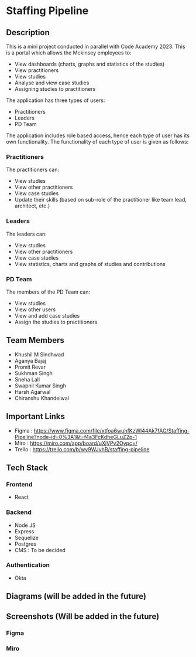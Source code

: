 # Staffing Pipeline

## Description

This is a mini project conducted in parallel with Code Academy 2023. This is a portal which allows the Mckinsey employees to:

- View dashboards (charts, graphs and statistics of the studies)
- View practitioners
- View studies
- Analyse and view case studies
- Assigning studies to practitioners

The application has three types of users:

- Practitioners
- Leaders
- PD Team

The application includes role based access, hence each type of user has its own functionality. The functionality of each type of user is given as follows:

### Practitioners

The practitioners can:

- View studies
- View other practitioners
- View case studies
- Update their skills (based on sub-role of the practitioner like team lead, architect, etc.)

### Leaders

The leaders can:

- View studies
- View other practitioners
- View case studies
- View statistics, charts and graphs of studies and contributions

### PD Team

The members of the PD Team can:

- View studies
- View other users
- View and add case studies
- Assign the studies to practitioners

## Team Members

- Khushil M Sindhwad
- Aganya Bajaj
- Promit Revar
- Sukhman Singh
- Sneha Lall
- Swapnil Kumar Singh
- Harsh Agarwal
- Chiranshu Khandelwal

## Important Links

- Figma : https://www.figma.com/file/xtfoa6wuhfKzWl44Ak7fAG/Staffing-Pipeline?node-id=0%3A1&t=f4a3FcKdheGLuZ2p-1
- Miro : https://miro.com/app/board/uXjVPv2Oypc=/
- Trello : https://trello.com/b/wy9WJvhB/staffing-pipeline

## Tech Stack

### Frontend

- React

### Backend

- Node JS
- Express
- Sequelize
- Postgres
- CMS : To be decided

### Authentication

- Okta

## Diagrams (will be added in the future)

## Screenshots (Will be added in the future)

### Figma

### Miro
